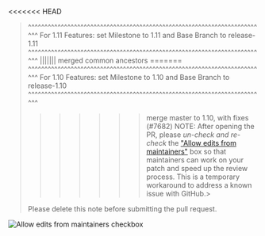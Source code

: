 <<<<<<< HEAD
>^^^^^^^^^^^^^^^^^^^^^^^^^^^^^^^^^^^^^^^^^^^^^^^^^^^^^^^^^^^^^^^^^^^^^^^^^
> For 1.11 Features: set Milestone to 1.11 and Base Branch to release-1.11
>^^^^^^^^^^^^^^^^^^^^^^^^^^^^^^^^^^^^^^^^^^^^^^^^^^^^^^^^^^^^^^^^^^^^^^^^^
||||||| merged common ancestors
=======
>^^^^^^^^^^^^^^^^^^^^^^^^^^^^^^^^^^^^^^^^^^^^^^^^^^^^^^^^^^^^^^^^^^^^^^^^^
> For 1.10 Features: set Milestone to 1.10 and Base Branch to release-1.10
>^^^^^^^^^^^^^^^^^^^^^^^^^^^^^^^^^^^^^^^^^^^^^^^^^^^^^^^^^^^^^^^^^^^^^^^^^
>>>>>>> merge master to 1.10, with fixes (#7682)
> NOTE: After opening the PR, please *un-check and re-check* the ["Allow edits from maintainers"](https://help.github.com/articles/allowing-changes-to-a-pull-request-branch-created-from-a-fork/) box so that maintainers can work on your patch and speed up the review process. This is a temporary workaround to address a known issue with GitHub.> 
>
> Please delete this note before submitting the pull request.

![Allow edits from maintainers checkbox](https://help.github.com/assets/images/help/pull_requests/allow-maintainers-to-make-edits-sidebar-checkbox.png)
